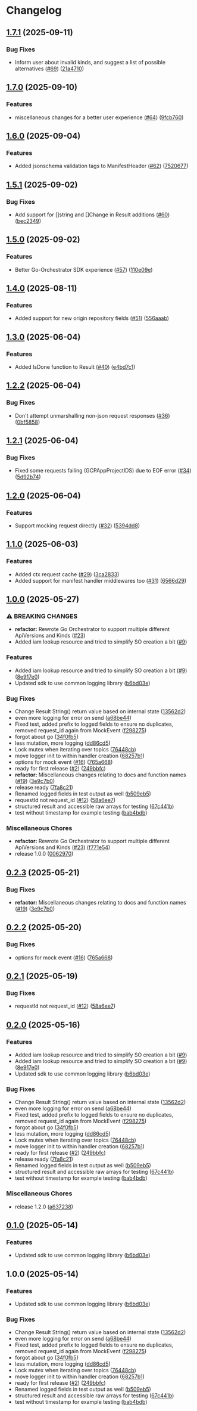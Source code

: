 # Changelog

## [1.7.1](https://github.com/entur/go-orchestrator/compare/v1.7.0...v1.7.1) (2025-09-11)


### Bug Fixes

* Inform user about invalid kinds, and suggest a list of possible alternatives ([#69](https://github.com/entur/go-orchestrator/issues/69)) ([21a4710](https://github.com/entur/go-orchestrator/commit/21a47107ac1270570b5bcb3b108e72f8c777138f))

## [1.7.0](https://github.com/entur/go-orchestrator/compare/v1.6.0...v1.7.0) (2025-09-10)


### Features

* miscellaneous changes for a better user experience ([#64](https://github.com/entur/go-orchestrator/issues/64)) ([9fcb760](https://github.com/entur/go-orchestrator/commit/9fcb7607ff466f502c7ffd7de16c8a662d278c20))

## [1.6.0](https://github.com/entur/go-orchestrator/compare/v1.5.1...v1.6.0) (2025-09-04)


### Features

* Added jsonschema validation tags to ManifestHeader ([#62](https://github.com/entur/go-orchestrator/issues/62)) ([7520677](https://github.com/entur/go-orchestrator/commit/7520677279c56d61469a2875dec9945a5a9fc387))

## [1.5.1](https://github.com/entur/go-orchestrator/compare/v1.5.0...v1.5.1) (2025-09-02)


### Bug Fixes

* Add support for []string and []Change in Result additions ([#60](https://github.com/entur/go-orchestrator/issues/60)) ([bec2349](https://github.com/entur/go-orchestrator/commit/bec2349d0c5ccbe2bb54ddcf2811425a7899ccdc))

## [1.5.0](https://github.com/entur/go-orchestrator/compare/v1.4.0...v1.5.0) (2025-09-02)


### Features

* Better Go-Orchestrator SDK experience ([#57](https://github.com/entur/go-orchestrator/issues/57)) ([110e09e](https://github.com/entur/go-orchestrator/commit/110e09e3320de8681dd69708a29a7bba5397d110))

## [1.4.0](https://github.com/entur/go-orchestrator/compare/v1.3.0...v1.4.0) (2025-08-11)


### Features

* Added support for new origin repository fields ([#51](https://github.com/entur/go-orchestrator/issues/51)) ([556aaab](https://github.com/entur/go-orchestrator/commit/556aaab443d92ee7d89e463354f9df1749a559d6))

## [1.3.0](https://github.com/entur/go-orchestrator/compare/v1.2.2...v1.3.0) (2025-06-04)


### Features

* Added IsDone function to Result ([#40](https://github.com/entur/go-orchestrator/issues/40)) ([e4bd7c1](https://github.com/entur/go-orchestrator/commit/e4bd7c1c6ea31e78bd79f3719708c349e1d1f544))

## [1.2.2](https://github.com/entur/go-orchestrator/compare/v1.2.1...v1.2.2) (2025-06-04)


### Bug Fixes

* Don't attempt unmarshalling non-json request responses ([#36](https://github.com/entur/go-orchestrator/issues/36)) ([0bf5858](https://github.com/entur/go-orchestrator/commit/0bf5858b0e7221b5c8866cd49c2d31f281a49c4f))

## [1.2.1](https://github.com/entur/go-orchestrator/compare/v1.2.0...v1.2.1) (2025-06-04)


### Bug Fixes

* Fixed some requests failing (GCPAppProjectIDS) due to EOF error ([#34](https://github.com/entur/go-orchestrator/issues/34)) ([5d92b74](https://github.com/entur/go-orchestrator/commit/5d92b74688d592dff267c590faae763ee09da994))

## [1.2.0](https://github.com/entur/go-orchestrator/compare/v1.1.0...v1.2.0) (2025-06-04)


### Features

* Support mocking request directly ([#32](https://github.com/entur/go-orchestrator/issues/32)) ([5394dd8](https://github.com/entur/go-orchestrator/commit/5394dd8eda11db026cc03fb56f07a8f98126a0a6))

## [1.1.0](https://github.com/entur/go-orchestrator/compare/v1.0.0...v1.1.0) (2025-06-03)


### Features

* Added ctx request cache ([#29](https://github.com/entur/go-orchestrator/issues/29)) ([3ca2833](https://github.com/entur/go-orchestrator/commit/3ca283379bbe35d7ec854885964c0cfacb3bdfc9))
* Added support for manifest handler middlewares too ([#31](https://github.com/entur/go-orchestrator/issues/31)) ([6566d29](https://github.com/entur/go-orchestrator/commit/6566d29c5565ebca6dae6cca440e7bfb490140ad))

## [1.0.0](https://github.com/entur/go-orchestrator/compare/v1.2.3...v1.0.0) (2025-05-27)


### ⚠ BREAKING CHANGES

* **refactor:** Rewrote Go Orchestrator to support multiple different ApiVersions and Kinds ([#23](https://github.com/entur/go-orchestrator/issues/23))
* Added iam lookup resource and tried to simplify SO creation a bit ([#9](https://github.com/entur/go-orchestrator/issues/9))

### Features

* Added iam lookup resource and tried to simplify SO creation a bit ([#9](https://github.com/entur/go-orchestrator/issues/9)) ([8e917e0](https://github.com/entur/go-orchestrator/commit/8e917e000ca7615db5399c8f2e4d6eef3a793969))
* Updated sdk to use common logging library ([b6bd03e](https://github.com/entur/go-orchestrator/commit/b6bd03e5f39df94d54ebd3032e115ba0108d566c))


### Bug Fixes

* Change Result String() return value based on internal state ([13562d2](https://github.com/entur/go-orchestrator/commit/13562d27325e1f47d7234bcb386802efa7d6ce63))
* even more logging for error on send ([a68be44](https://github.com/entur/go-orchestrator/commit/a68be44ecae0f8c0d1ef12dd0d17ec4f6c4818a6))
* Fixed test, added prefix to logged fields to ensure no duplicates, removed request_id again from MockEvent ([f298275](https://github.com/entur/go-orchestrator/commit/f298275f7cad015a42cd01afa1aedeca00490411))
* forgot about go ([34f0fb5](https://github.com/entur/go-orchestrator/commit/34f0fb548d08010ccc3a7e4226dd33dbf389dd58))
* less mutation, more logging ([dd86cd5](https://github.com/entur/go-orchestrator/commit/dd86cd526c50b913e5e96af0021865affffa902b))
* Lock mutex when iterating over topics ([76448cb](https://github.com/entur/go-orchestrator/commit/76448cbca844983ae2fcd63502a5f69efc1a815c))
* move logger init to within handler creation ([68257b1](https://github.com/entur/go-orchestrator/commit/68257b1c6700cb05886b47662d1d632d299a9880))
* options for mock event ([#16](https://github.com/entur/go-orchestrator/issues/16)) ([765a668](https://github.com/entur/go-orchestrator/commit/765a6687f51223ea3d080ddcb5c17521c3534a98))
* ready for first release ([#2](https://github.com/entur/go-orchestrator/issues/2)) ([249bbfc](https://github.com/entur/go-orchestrator/commit/249bbfc22a8dcacd26af5f6d8c6813ebcaa1d2b0))
* **refactor:** Miscellaneous changes relating to docs and function names ([#19](https://github.com/entur/go-orchestrator/issues/19)) ([3e9c7b0](https://github.com/entur/go-orchestrator/commit/3e9c7b0f41298cada237593d662e469eaefaf7c8))
* release ready ([7fa8c21](https://github.com/entur/go-orchestrator/commit/7fa8c214c30ae0e42b60648b23cf65d439edc4a8))
* Renamed logged fields in test output as well ([b509eb5](https://github.com/entur/go-orchestrator/commit/b509eb544b9dfa06d6319e00199bf89e4338b231))
* requestId not request_id ([#12](https://github.com/entur/go-orchestrator/issues/12)) ([58a6ee7](https://github.com/entur/go-orchestrator/commit/58a6ee73b32e5371e1a214ea0cdaafaf61ddb70b))
* structured result and accessible raw arrays for testing ([67c441b](https://github.com/entur/go-orchestrator/commit/67c441beb8a3085ef2a6cca55cf641c9fe85b276))
* test without timestamp for example testing ([bab4bdb](https://github.com/entur/go-orchestrator/commit/bab4bdb689ad01193fe0a2731dee13cb37d32b23))


### Miscellaneous Chores

* **refactor:** Rewrote Go Orchestrator to support multiple different ApiVersions and Kinds ([#23](https://github.com/entur/go-orchestrator/issues/23)) ([f771e54](https://github.com/entur/go-orchestrator/commit/f771e543ecc4b9fa8daa37c5779e7dbfe681aee8))
* release 1.0.0 ([0062970](https://github.com/entur/go-orchestrator/commit/00629702503175c4edb34b0b2d4f6204c428d7e9))

## [0.2.3](https://github.com/entur/go-orchestrator/compare/v1.2.2...v1.2.3) (2025-05-21)

### Bug Fixes

- **refactor:** Miscellaneous changes relating to docs and function names ([#19](https://github.com/entur/go-orchestrator/issues/19)) ([3e9c7b0](https://github.com/entur/go-orchestrator/commit/3e9c7b0f41298cada237593d662e469eaefaf7c8))

## [0.2.2](https://github.com/entur/go-orchestrator/compare/v1.2.1...v1.2.2) (2025-05-20)

### Bug Fixes

- options for mock event ([#16](https://github.com/entur/go-orchestrator/issues/16)) ([765a668](https://github.com/entur/go-orchestrator/commit/765a6687f51223ea3d080ddcb5c17521c3534a98))

## [0.2.1](https://github.com/entur/go-orchestrator/compare/v1.2.0...v1.2.1) (2025-05-19)

### Bug Fixes

- requestId not request_id ([#12](https://github.com/entur/go-orchestrator/issues/12)) ([58a6ee7](https://github.com/entur/go-orchestrator/commit/58a6ee73b32e5371e1a214ea0cdaafaf61ddb70b))

## [0.2.0](https://github.com/entur/go-orchestrator/compare/v2.0.0...v1.2.0) (2025-05-16)

### Features

- Added iam lookup resource and tried to simplify SO creation a bit ([#9](https://github.com/entur/go-orchestrator/issues/9))
- Added iam lookup resource and tried to simplify SO creation a bit ([#9](https://github.com/entur/go-orchestrator/issues/9)) ([8e917e0](https://github.com/entur/go-orchestrator/commit/8e917e000ca7615db5399c8f2e4d6eef3a793969))
- Updated sdk to use common logging library ([b6bd03e](https://github.com/entur/go-orchestrator/commit/b6bd03e5f39df94d54ebd3032e115ba0108d566c))

### Bug Fixes

- Change Result String() return value based on internal state ([13562d2](https://github.com/entur/go-orchestrator/commit/13562d27325e1f47d7234bcb386802efa7d6ce63))
- even more logging for error on send ([a68be44](https://github.com/entur/go-orchestrator/commit/a68be44ecae0f8c0d1ef12dd0d17ec4f6c4818a6))
- Fixed test, added prefix to logged fields to ensure no duplicates, removed request_id again from MockEvent ([f298275](https://github.com/entur/go-orchestrator/commit/f298275f7cad015a42cd01afa1aedeca00490411))
- forgot about go ([34f0fb5](https://github.com/entur/go-orchestrator/commit/34f0fb548d08010ccc3a7e4226dd33dbf389dd58))
- less mutation, more logging ([dd86cd5](https://github.com/entur/go-orchestrator/commit/dd86cd526c50b913e5e96af0021865affffa902b))
- Lock mutex when iterating over topics ([76448cb](https://github.com/entur/go-orchestrator/commit/76448cbca844983ae2fcd63502a5f69efc1a815c))
- move logger init to within handler creation ([68257b1](https://github.com/entur/go-orchestrator/commit/68257b1c6700cb05886b47662d1d632d299a9880))
- ready for first release ([#2](https://github.com/entur/go-orchestrator/issues/2)) ([249bbfc](https://github.com/entur/go-orchestrator/commit/249bbfc22a8dcacd26af5f6d8c6813ebcaa1d2b0))
- release ready ([7fa8c21](https://github.com/entur/go-orchestrator/commit/7fa8c214c30ae0e42b60648b23cf65d439edc4a8))
- Renamed logged fields in test output as well ([b509eb5](https://github.com/entur/go-orchestrator/commit/b509eb544b9dfa06d6319e00199bf89e4338b231))
- structured result and accessible raw arrays for testing ([67c441b](https://github.com/entur/go-orchestrator/commit/67c441beb8a3085ef2a6cca55cf641c9fe85b276))
- test without timestamp for example testing ([bab4bdb](https://github.com/entur/go-orchestrator/commit/bab4bdb689ad01193fe0a2731dee13cb37d32b23))

### Miscellaneous Chores

- release 1.2.0 ([a637238](https://github.com/entur/go-orchestrator/commit/a6372385be9d8a61ff2045f75b24b03b0f737863))

## [0.1.0](https://github.com/entur/go-orchestrator/compare/v1.0.0...v1.1.0) (2025-05-14)

### Features

- Updated sdk to use common logging library ([b6bd03e](https://github.com/entur/go-orchestrator/commit/b6bd03e5f39df94d54ebd3032e115ba0108d566c))

## 1.0.0 (2025-05-14)

### Features

- Updated sdk to use common logging library ([b6bd03e](https://github.com/entur/go-orchestrator/commit/b6bd03e5f39df94d54ebd3032e115ba0108d566c))

### Bug Fixes

- Change Result String() return value based on internal state ([13562d2](https://github.com/entur/go-orchestrator/commit/13562d27325e1f47d7234bcb386802efa7d6ce63))
- even more logging for error on send ([a68be44](https://github.com/entur/go-orchestrator/commit/a68be44ecae0f8c0d1ef12dd0d17ec4f6c4818a6))
- Fixed test, added prefix to logged fields to ensure no duplicates, removed request_id again from MockEvent ([f298275](https://github.com/entur/go-orchestrator/commit/f298275f7cad015a42cd01afa1aedeca00490411))
- forgot about go ([34f0fb5](https://github.com/entur/go-orchestrator/commit/34f0fb548d08010ccc3a7e4226dd33dbf389dd58))
- less mutation, more logging ([dd86cd5](https://github.com/entur/go-orchestrator/commit/dd86cd526c50b913e5e96af0021865affffa902b))
- Lock mutex when iterating over topics ([76448cb](https://github.com/entur/go-orchestrator/commit/76448cbca844983ae2fcd63502a5f69efc1a815c))
- move logger init to within handler creation ([68257b1](https://github.com/entur/go-orchestrator/commit/68257b1c6700cb05886b47662d1d632d299a9880))
- ready for first release ([#2](https://github.com/entur/go-orchestrator/issues/2)) ([249bbfc](https://github.com/entur/go-orchestrator/commit/249bbfc22a8dcacd26af5f6d8c6813ebcaa1d2b0))
- Renamed logged fields in test output as well ([b509eb5](https://github.com/entur/go-orchestrator/commit/b509eb544b9dfa06d6319e00199bf89e4338b231))
- structured result and accessible raw arrays for testing ([67c441b](https://github.com/entur/go-orchestrator/commit/67c441beb8a3085ef2a6cca55cf641c9fe85b276))
- test without timestamp for example testing ([bab4bdb](https://github.com/entur/go-orchestrator/commit/bab4bdb689ad01193fe0a2731dee13cb37d32b23))
